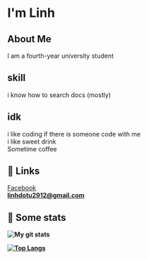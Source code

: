
# I'm Linh


## About Me
I am a fourth-year university student 


## skill
i know how to search docs (mostly)

## idk
i like coding if there is someone code with me
<br>
i like sweet drink 
<br>
Sometime coffee


## 🔗 Links
<a href="https://www.facebook.com/hnilutod"/>Facebook<a/>
<br/>
<b>linhdotu2912@gmail.com<b/>

## 🔢 Some stats
![My git stats](https://github-readme-stats.vercel.app/api?username=lynhmo\&include_all_commits=true)

[![Top Langs](https://github-readme-stats.vercel.app/api/top-langs/?username=lynhmo)](https://github.com/lynhmo)


